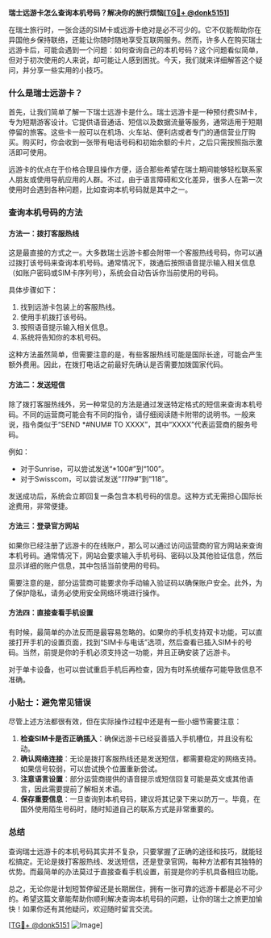 **瑞士远游卡怎么查询本机号码？解决你的旅行烦恼[[TG💪+ @donk5151](https://t.me/s/donk5151)]**

在瑞士旅行时，一张合适的SIM卡或远游卡绝对是必不可少的。它不仅能帮助你在异国他乡保持联络，还能让你随时随地享受互联网服务。然而，许多人在购买瑞士远游卡后，可能会遇到一个问题：如何查询自己的本机号码？这个问题看似简单，但对于初次使用的人来说，却可能让人感到困扰。今天，我们就来详细解答这个疑问，并分享一些实用的小技巧。

### 什么是瑞士远游卡？

首先，让我们简单了解一下瑞士远游卡是什么。瑞士远游卡是一种预付费SIM卡，专为短期游客设计。它提供语音通话、短信以及数据流量等服务，通常适用于短期停留的旅客。这些卡一般可以在机场、火车站、便利店或者专门的通信营业厅购买。购买时，你会收到一张带有电话号码和初始余额的卡片，之后只需按照指示激活即可使用。

远游卡的优点在于价格合理且操作方便，适合那些希望在瑞士期间能够轻松联系家人朋友或使用导航应用的人群。不过，由于语言障碍和文化差异，很多人在第一次使用时会遇到各种问题，比如查询本机号码就是其中之一。

### 查询本机号码的方法

#### 方法一：拨打客服热线
这是最直接的方式之一。大多数瑞士远游卡都会附带一个客服热线号码，你可以通过拨打该号码来查询本机号码。通常情况下，拨通后按照语音提示输入相关信息（如账户密码或SIM卡序列号），系统会自动告诉你当前使用的号码。

具体步骤如下：
1. 找到远游卡包装上的客服热线。
2. 使用手机拨打该号码。
3. 按照语音提示输入相关信息。
4. 系统将告知你的本机号码。

这种方法虽然简单，但需要注意的是，有些客服热线可能是国际长途，可能会产生额外费用。因此，在拨打电话之前最好先确认是否需要加拨国家代码。

#### 方法二：发送短信
除了拨打客服热线外，另一种常见的方法是通过发送特定格式的短信来查询本机号码。不同的运营商可能会有不同的指令，请仔细阅读随卡附带的说明书。一般来说，指令类似于“SEND *#NUM# TO XXXX”，其中“XXXX”代表运营商的服务号码。

例如：
- 对于Sunrise，可以尝试发送“*100#”到“100”。
- 对于Swisscom，可以尝试发送“*111*9#”到“118”。

发送成功后，系统会立即回复一条包含本机号码的信息。这种方式无需担心国际长途费用，非常便捷。

#### 方法三：登录官方网站
如果你已经注册了远游卡的在线账户，那么可以通过访问运营商的官方网站来查询本机号码。通常情况下，网站会要求输入手机号码、密码以及其他验证信息，然后显示详细的账户信息，其中包括当前使用的号码。

需要注意的是，部分运营商可能要求你手动输入验证码以确保账户安全。此外，为了保护隐私，请务必使用安全网络环境进行操作。

#### 方法四：直接查看手机设置
有时候，最简单的办法反而是最容易忽略的。如果你的手机支持双卡功能，可以直接打开手机的设置页面，找到“SIM卡与电话”选项，然后查看已插入SIM卡的号码。当然，前提是你的手机必须支持这一功能，并且正确安装了远游卡。

对于单卡设备，也可以尝试重启手机后再检查，因为有时系统缓存可能导致信息不准确。

### 小贴士：避免常见错误

尽管上述方法都很有效，但在实际操作过程中还是有一些小细节需要注意：

1. **检查SIM卡是否正确插入**：确保远游卡已经妥善插入手机槽位，并且没有松动。
2. **确认网络连接**：无论是拨打客服热线还是发送短信，都需要稳定的网络支持。如果信号较弱，可以尝试换个位置重新尝试。
3. **注意语言设置**：部分运营商提供的语音提示或短信回复可能是英文或其他语言，因此需要提前了解相关术语。
4. **保存重要信息**：一旦查询到本机号码，建议将其记录下来以防万一。毕竟，在国外使用陌生号码时，随时知道自己的联系方式是非常重要的。

### 总结

查询瑞士远游卡的本机号码其实并不复杂，只要掌握了正确的途径和技巧，就能轻松搞定。无论是拨打客服热线、发送短信，还是登录官网，每种方法都有其独特的优势。而最简单的办法莫过于直接查看手机设置，前提是你的手机具备相应功能。

总之，无论你是计划短暂停留还是长期居住，拥有一张可靠的远游卡都是必不可少的。希望这篇文章能帮助你顺利解决查询本机号码的问题，让你的瑞士之旅更加愉快！如果你还有其他疑问，欢迎随时留言交流。

[[TG💪+ @donk5151](https://t.me/s/donk5151) ![Image](https://i.postimg.cc/rwNCRYN7/Snipaste-2025-04-30-17-27-05.png)]